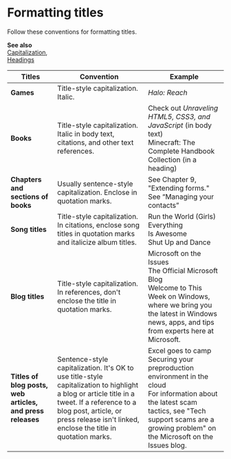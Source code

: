 # Formatting titles

Follow these conventions for formatting titles.

**See also**  
[Capitalization](/style-guide/capitalization),  
[Headings](/style-guide/scannable-content/headings)

| Titles | Convention | Example |
|---|---|--|
| **Games** | Title-style capitalization. Italic. | *Halo: Reach* |
| **Books** | Title-style capitalization. Italic in body text, citations, and other text references. | Check out _Unraveling HTML5, CSS3, and JavaScript_ (in body text) <br /> Minecraft: The Complete Handbook Collection (in a heading) |
| **Chapters and sections of books** | Usually sentence-style capitalization. Enclose in quotation marks. | See Chapter 9, "Extending forms." <br /> See “Managing your contacts” |
| **Song titles** | Title-style capitalization. In citations, enclose song titles in quotation marks and italicize album titles. | Run the World (Girls) <br /> Everything Is Awesome <br /> Shut Up and Dance |
| **Blog titles** | Title-style capitalization. In references, don't enclose the title in quotation marks. | Microsoft on the Issues <br /> The Official Microsoft Blog <br /> Welcome to This Week on Windows, where we bring you the latest in Windows news, apps, and tips from experts here at Microsoft. |
| **Titles of blog posts, web articles, and press releases** | Sentence-style capitalization. It's OK to use title-style capitalization to highlight a blog or article title in a tweet. If a reference to a blog post, article, or press release isn't linked, enclose the title in quotation marks. | Excel goes to camp <br /> Securing your preproduction environment in the cloud <br /> For information about the latest scam tactics, see "Tech support scams are a growing problem" on the Microsoft on the Issues blog. |

